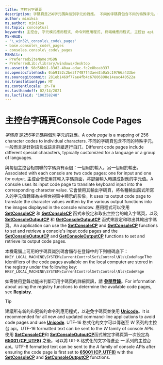 ```yaml
---
title: 主控台字碼頁
description: 字碼頁是256字元碼與個別字元的對應。 不同的字碼頁包含不同的特殊字元，一般而言是針對語言或語言群組進行自訂。
author: miniksa
ms.author: miniksa
ms.topic: conceptual
keywords: 主控台, 字元模式應用程式, 命令列應用程式, 終端機應用程式, 主控台 api
MS-HAID:
- '\_win32\_console\_code\_pages'
- base.console\_code\_pages
- consoles.console\_code\_pages
MSHAttr:
- PreferredSiteName:MSDN
- PreferredLib:/library/windows/desktop
ms.assetid: 98d56bb1-83d2-40aa-adac-fc2e8beab337
ms.openlocfilehash: 0ab9152c2be3f7487f43aee2a0a5c19766a433be
ms.sourcegitcommit: 281eb1469f77ae4fb4c67806898e14eac440522a
ms.translationtype: MT
ms.contentlocale: zh-TW
ms.lasthandoff: 02/14/2021
ms.locfileid: "100358248"
---
```

# <a name="console-code-pages"></a><span data-ttu-id="3140e-105">主控台字碼頁</span><span class="sxs-lookup"><span data-stu-id="3140e-105">Console Code Pages</span></span>

<span data-ttu-id="3140e-106">*字碼頁* 是256字元碼與個別字元的對應。</span><span class="sxs-lookup"><span data-stu-id="3140e-106">A *code page* is a mapping of 256 character codes to individual characters.</span></span> <span data-ttu-id="3140e-107">不同的字碼頁包含不同的特殊字元，一般而言是針對語言或語言群組進行自訂。</span><span class="sxs-lookup"><span data-stu-id="3140e-107">Different code pages include different special characters, typically customized for a language or a group of languages.</span></span>

<span data-ttu-id="3140e-108">與每個主控台相關聯的字碼頁有兩個：一個用於輸入，另一個用於輸出。</span><span class="sxs-lookup"><span data-stu-id="3140e-108">Associated with each console are two code pages: one for input and one for output.</span></span> <span data-ttu-id="3140e-109">主控台會使用其輸入字碼頁面，將鍵盤輸入轉譯成對應的字元值。</span><span class="sxs-lookup"><span data-stu-id="3140e-109">A console uses its input code page to translate keyboard input into the corresponding character value.</span></span> <span data-ttu-id="3140e-110">它會使用其輸出字碼頁，將各種輸出函式所寫入的字元值轉譯為主控台視窗中顯示的影像。</span><span class="sxs-lookup"><span data-stu-id="3140e-110">It uses its output code page to translate the character values written by the various output functions into the images displayed in the console window.</span></span> <span data-ttu-id="3140e-111">應用程式可以使用 [**SetConsoleCP**](setconsolecp.md) 和 [**GetConsoleCP**](getconsolecp.md) 函式來設定和取出主控台的輸入字碼頁，以及 [**SetConsoleOutputCP**](setconsoleoutputcp.md) 和 [**GetConsoleOutputCP**](getconsoleoutputcp.md) 函式來設定和取出其輸出字碼頁。</span><span class="sxs-lookup"><span data-stu-id="3140e-111">An application can use the [**SetConsoleCP**](setconsolecp.md) and [**GetConsoleCP**](getconsolecp.md) functions to set and retrieve a console's input code pages and the [**SetConsoleOutputCP**](setconsoleoutputcp.md) and [**GetConsoleOutputCP**](getconsoleoutputcp.md) functions to set and retrieve its output code pages.</span></span>

<span data-ttu-id="3140e-112">本機電腦上可用的字碼頁識別碼會儲存在登錄中的下列機碼底下： `HKEY_LOCAL_MACHINE\SYSTEM\CurrentControlSet\Control\Nls\CodePage`</span><span class="sxs-lookup"><span data-stu-id="3140e-112">The identifiers of the code pages available on the local computer are stored in the registry under the following key: `HKEY_LOCAL_MACHINE\SYSTEM\CurrentControlSet\Control\Nls\CodePage`</span></span>

<span data-ttu-id="3140e-113">如需使用登錄功能來判斷可用字碼頁的詳細資訊，請 [**參閱登錄**](/windows/win32/sysinfo/registry)。</span><span class="sxs-lookup"><span data-stu-id="3140e-113">For information about using the registry functions to determine the available code pages, see [**Registry**](/windows/win32/sysinfo/registry).</span></span>

> [!TIP]
> <span data-ttu-id="3140e-114">建議所有新的和更新的命令列應用程式，以避免字碼頁並使用 **[Unicode](/windows/win32/intl/unicode)**。</span><span class="sxs-lookup"><span data-stu-id="3140e-114">It is recommended for all new and updated command-line applications to avoid code pages and use **[Unicode](/windows/win32/intl/unicode)**.</span></span> <span data-ttu-id="3140e-115">UTF-16 格式化的文字可以傳送至 *W* 系列的主控台 api。</span><span class="sxs-lookup"><span data-stu-id="3140e-115">UTF-16 formatted text can be sent to the *W* family of console APIs.</span></span> <span data-ttu-id="3140e-116">使用 [**SetConsoleCP**](setconsolecp.md)和 [**SetConsoleOutputCP**](setconsoleoutputcp.md)函式確定字碼頁第一次設定為 **[65001 (CP_UTF8)](/windows/win32/intl/code-page-identifiers)** 之後，可以將 Utf-8 格式化的文字傳送至 *一* 系列的主控台 api。</span><span class="sxs-lookup"><span data-stu-id="3140e-116">UTF-8 formatted text can be sent to the *A* family of console APIs after ensuring the code page is first set to **[65001 (CP_UTF8)](/windows/win32/intl/code-page-identifiers)** with the [**SetConsoleCP**](setconsolecp.md) and [**SetConsoleOutputCP**](setconsoleoutputcp.md) functions.</span></span>
